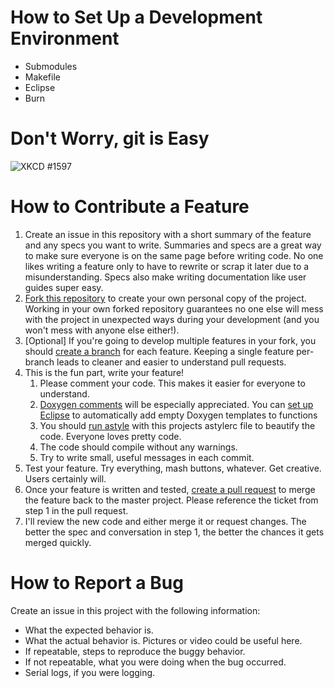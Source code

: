 # How to Set Up a Development Environment

* Submodules
* Makefile
* Eclipse
* Burn

# Don't Worry, git is Easy

![XKCD #1597](https://imgs.xkcd.com/comics/git.png)

# How to Contribute a Feature

1. Create an issue in this repository with a short summary of the feature and any specs you want to write. Summaries and specs are a great way to make sure everyone is on the same page before writing code. No one likes writing a feature only to have to rewrite or scrap it later due to a misunderstanding. Specs also make writing documentation like user guides super easy.
2. [Fork this repository](https://help.github.com/en/articles/fork-a-repo) to create your own personal copy of the project. Working in your own forked repository guarantees no one else will mess with the project in unexpected ways during your development (and you won't mess with anyone else either!).
3. [Optional] If you're going to develop multiple features in your fork, you should [create a branch](https://help.github.com/en/articles/creating-and-deleting-branches-within-your-repository) for each feature. Keeping a single feature per-branch leads to cleaner and easier to understand pull requests.
4. This is the fun part, write your feature!
   1. Please comment your code. This makes it easier for everyone to understand. 
   2. [Doxygen comments](http://www.doxygen.nl/manual/docblocks.html) will be especially appreciated. You can [set up Eclipse](https://stackoverflow.com/a/7590019) to automatically add empty Doxygen templates to functions
   3. You should [run astyle](http://astyle.sourceforge.net/) with this projects astylerc file to beautify the code. Everyone loves pretty code.
   4. The code should compile without any warnings.
   5. Try to write small, useful messages in each commit.
5. Test your feature. Try everything, mash buttons, whatever. Get creative. Users certainly will.
6. Once your feature is written and tested, [create a pull request](https://help.github.com/en/articles/creating-a-pull-request) to merge the feature back to the master project. Please reference the ticket from step 1 in the pull request.
7. I'll review the new code and either merge it or request changes. The better the spec and conversation in step 1, the better the chances it gets merged quickly.

# How to Report a Bug

Create an issue in this project with the following information:
* What the expected behavior is.
* What the actual behavior is. Pictures or video could be useful here.
* If repeatable, steps to reproduce the buggy behavior.
* If not repeatable, what you were doing when the bug occurred.
* Serial logs, if you were logging.
